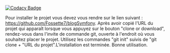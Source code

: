 
[![Codacy Badge](https://api.codacy.com/project/badge/Grade/e0c3f9e785c94956907b4ba5f0c9016c)](https://app.codacy.com/manual/Fossette7/blogSymfony?utm_source=github.com&utm_medium=referral&utm_content=Fossette7/blogSymfony&utm_campaign=Badge_Grade_Settings)

Pour installer le projet vous devez vous rendre sur le lien suivant :
 https://github.com/Fossette7/blogSymfony. 
 Après avoir copié l'URL du projet qui apparaît lorsque vous appuyez sur le bouton "clone or download", rendez-vous dans l'invite de commande git, ouverte à l'endroit où vous souhaitez placer le projet. 
Utilisez les commandes "git init" suivis de "git clone + "URL du projet".L'installation est terminée.
Bonne utilisation.
